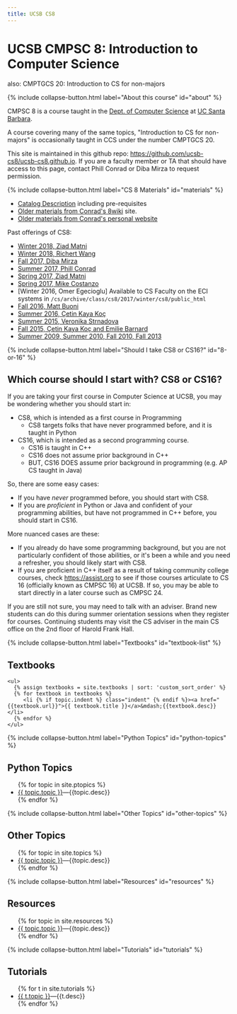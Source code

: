 ```yaml
---
title: UCSB CS8
---
```


# UCSB CMPSC 8: Introduction to Computer Science

also: CMPTGCS 20: Introduction to CS for non-majors

{% include collapse-button.html label="About this course" id="about" %}
<div class="collapse" id="about">
 <div class="card card-body" markdown="1">

CMPSC 8 is a course taught in the [Dept. of Computer Science](http://www.cs.ucsb.edu) at
[UC Santa Barbara](http://www.ucsb.edu).

A course covering many of the same topics, "Introduction to CS for non-majors" is occasionally taught in CCS under the number CMPTGCS 20.

This site is maintained in this github repo:
<https://github.com/ucsb-cs8/ucsb-cs8.github.io>.  If you are a
faculty member or TA that should have access to this page, contact
Phill Conrad or Diba Mirza to request permission.

 </div>
</div>

{% include collapse-button.html label="CS 8 Materials" id="materials" %}
<div class="collapse" id="materials">
 <div class="card card-body" markdown="1">

* [Catalog Description](https://www.cs.ucsb.edu/education/courses/cmpsc-8) including pre-requisites
* [Older materials from Conrad's 8wiki](https://foo.cs.ucsb.edu/8wiki) site.
* [Older materials from Conrad's personal website](https://www.cs.ucsb.edu/~pconrad/cs8)

Past offerings of CS8:

* [Winter 2018, Ziad Matni](https://ucsb-cs8-w18-matni.github.io)
* [Winter 2018, Richert Wang](https://ucsb-cs8-w18-wang.github.io)
* [Fall 2017, Diba Mirza](https://ucsb-cs8-f17.github.io)
* [Summer 2017, Phill Conrad](https://ucsb-cs8-m17.github.io)
* [Spring 2017, Ziad Matni](https://ucsb-cs8-s17.github.io)
* [Spring 2017, Mike Costanzo](https://www.cs.ucsb.edu/~mikec/cs8/)
* [Winter 2016, Omer Egecioglu] Available to CS Faculty on the ECI systems in  `/cs/archive/class/cs8/2017/winter/cs8/public_html`
* [Fall 2016, Matt Buoni](https://www.cs.ucsb.edu/~buoni/cs8/)
* [Summer 2016, Çetin Kaya Koç](http://koclab.cs.ucsb.edu/teaching/cs8/)
* [Summer 2015, Veronika Strnadova](https://www.cs.ucsb.edu/~veronika/cs8/)
* [Fall 2015, Çetin Kaya Koç and Emilie Barnard](http://emiliebarnard.com/teaching/cs8fall14/)
* [Summer 2009, Summer 2010, Fall 2010, Fall 2013](https://www.cs.ucsb.edu/~pconrad/cs8/)


 </div>
</div>



{% include collapse-button.html label="Should I take CS8 or CS16?" id="8-or-16" %}

<div class="collapse" id="8-or-16">
 <div class="card card-body" markdown="1">


## Which course should I start with? CS8 or CS16?

If you are taking your first course in Computer Science at UCSB, you may be wondering whether you should start in:

* CS8, which is intended as a first course in Programming
   * CS8 targets folks that have never programmed before, and it is taught in Python
* CS16, which is intended as a second programming course.
   * CS16 is taught in C++
   * CS16 does not assume prior background in C++
   * BUT, CS16 DOES assume prior background in programming (e.g. AP CS taught in Java)

So, there are some easy cases:

* If you have <em>never</em> programmed before, you should start with CS8.
* If you are <em>proficient</em> in Python or Java and confident of your programming abilities, but have not programmed in C++ before, you should start in CS16.

More nuanced cases are these:

* If you already do have some programming background, but you are not particularly confident of those abilities, or it's been a while and you need a refresher, you should likely start with CS8.
* If you are proficient in C++ itself as a result of taking community college courses, check <https://assist.org> to see if those courses articulate to CS 16 (officially known as CMPSC&nbsp;16) at UCSB.  If so, you may be able to start directly in a later course such as CMPSC 24.

If you are still not sure, you may need to talk with an adviser.  Brand new students can do this during summer orientation sessions when they register for courses.  Continuing students may visit the CS adviser in the main CS office on the 2nd floor of Harold Frank Hall.

</div>
</div>


{% include collapse-button.html label="Textbooks" id="textbook-list" %}
<div class="collapse" id="textbook-list">
 <div class="card card-body" markdown="1">

## Textbooks
    <ul>
      {% assign textbooks = site.textbooks | sort: 'custom_sort_order' %}
      {% for textbook in textbooks %}
         <li {% if topic.indent %} class="indent" {% endif %}><a href="{{textbook.url}}">{{ textbook.title }}</a>&mdash;{{textbook.desc}}</li>
      {% endfor %}
    </ul>

 </div>
</div>

{% include collapse-button.html label="Python Topics" id="python-topics" %}
<div class="collapse" id="python-topics">
 <div class="card card-body" markdown="1">


## Python Topics
  <ul>
   {% for topic in site.ptopics %}
     <li {% if topic.indent %} class="indent" {% endif %}><a href="{{topic.url}}">{{ topic.topic }}</a>&mdash;{{topic.desc}}</li>
   {% endfor %}
  </ul>

 </div>
</div>

{% include collapse-button.html label="Other Topics" id="other-topics" %}
<div class="collapse" id="other-topics">
 <div class="card card-body" markdown="1">

## Other Topics

  <ul>
   {% for topic in site.topics %}
     <li {% if topic.indent %} class="indent" {% endif %}><a href="{{topic.url}}">{{ topic.topic }}</a>&mdash;{{topic.desc}}</li>
   {% endfor %}
  </ul>

 </div>
</div>


{% include collapse-button.html label="Resources" id="resources" %}
<div class="collapse" id="resources">
 <div class="card card-body" markdown="1">

## Resources

  <ul>
   {% for topic in site.resources %}
     <li {% if topic.indent %} class="indent" {% endif %}><a href="{{topic.url}}">{{ topic.topic }}</a>&mdash;{{topic.desc}}</li>
   {% endfor %}
  </ul>

 </div>
</div>



{% include collapse-button.html label="Tutorials" id="tutorials" %}
<div class="collapse" id="tutorials">
 <div class="card card-body" markdown="1">

## Tutorials

  <ul>
   {% for t in site.tutorials %}
     <li {% if t.indent %} class="indent" {% endif %} ><a href="{{t.url}}">{{ t.topic }}</a>&mdash;{{t.desc}}</li>
   {% endfor %}
  </ul>

 </div>
</div>

